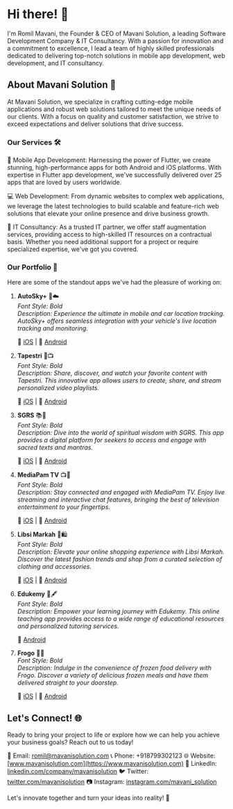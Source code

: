 # Hi there! 👋

I'm Romil Mavani, the Founder & CEO of Mavani Solution, a leading Software Development Company & IT Consultancy. With a passion for innovation and a commitment to excellence, I lead a team of highly skilled professionals dedicated to delivering top-notch solutions in mobile app development, web development, and IT consultancy.

## About Mavani Solution 🚀

At Mavani Solution, we specialize in crafting cutting-edge mobile applications and robust web solutions tailored to meet the unique needs of our clients. With a focus on quality and customer satisfaction, we strive to exceed expectations and deliver solutions that drive success.

### Our Services 🛠️

📱 Mobile App Development: Harnessing the power of Flutter, we create stunning, high-performance apps for both Android and iOS platforms. With expertise in Flutter app development, we've successfully delivered over 25 apps that are loved by users worldwide.

💻 Web Development: From dynamic websites to complex web applications, we leverage the latest technologies to build scalable and feature-rich web solutions that elevate your online presence and drive business growth.

🤝 IT Consultancy: As a trusted IT partner, we offer staff augmentation services, providing access to high-skilled IT resources on a contractual basis. Whether you need additional support for a project or require specialized expertise, we've got you covered.

### Our Portfolio 🌟

Here are some of the standout apps we've had the pleasure of working on:

1. **AutoSky+** 🚗☁️  
   *Font Style: Bold*  
   *Description: Experience the ultimate in mobile and car location tracking. AutoSky+ offers seamless integration with your vehicle's live location tracking and monitoring.*

   🍏 [iOS](https://apps.apple.com/us/app/autosky/id6447604965?uo=2) | 🤖 [Android](https://play.google.com/store/apps/details?id=com.promaster.autoskyplus)

2. **Tapestri** 🎁📺  
   *Font Style: Bold*  
   *Description: Share, discover, and watch your favorite content with Tapestri. This innovative app allows users to create, share, and stream personalized video playlists.*

   🍏 [iOS](https://apps.apple.com/in/app/tapestri-io/id1581111708) | 🤖 [Android](https://play.google.com/store/apps/details?id=com.tapestri.io&hl=en_IN&gl=US)

3. **SGRS** 📚🙏  
   *Font Style: Bold*  
   *Description: Dive into the world of spiritual wisdom with SGRS. This app provides a digital platform for seekers to access and engage with sacred texts and mantras.*

   🍏 [iOS](https://apps.apple.com/in/app/sgrs/id1494626418) | 🤖 [Android](https://play.google.com/store/apps/details?id=com.rajkot.gurukul.mantrajapcount&hl=en_IN&gl=US)

4. **MediaPam TV** 📺💬  
   *Font Style: Bold*  
   *Description: Stay connected and engaged with MediaPam TV. Enjoy live streaming and interactive chat features, bringing the best of television entertainment to your fingertips.*

   🍏 [iOS](https://apps.apple.com/in/app/media-pam-tv/id1523101445) | 🤖 [Android](https://play.google.com/store/apps/details?id=com.mediapamgroup.tv)

5. **Libsi Markah** 👗🛍️  
   *Font Style: Bold*  
   *Description: Elevate your online shopping experience with Libsi Markah. Discover the latest fashion trends and shop from a curated selection of clothing and accessories.*

   🍏 [iOS](https://apps.apple.com/in/app/%D9%84%D8%A8%D8%B3%D9%8A-%D9%85%D8%A7%D8%B1%D9%83%D8%A9-libsi-markah/id1462378420) | 🤖 [Android](https://play.google.com/store/apps/details?id=com.libsimarkah.shopping)

6. **Edukemy** 📓🖋️  
   *Font Style: Bold*  
   *Description: Empower your learning journey with Edukemy. This online teaching app provides access to a wide range of educational resources and personalized tutoring services.*

   🤖 [Android](https://play.google.com/store/apps/details?id=com.edukemy.app)

7. **Frogo** 🍔🛵  
   *Font Style: Bold*  
   *Description: Indulge in the convenience of frozen food delivery with Frogo. Discover a variety of delicious frozen meals and have them delivered straight to your doorstep.*

   🍏 [iOS](https://apps.apple.com/in/app/frogo-frozen-foods/id1628371466) | 🤖 [Android](https://play.google.com/store/apps/details?id=com.gofrogo.in)

## Let's Connect! 🌐

Ready to bring your project to life or explore how we can help you achieve your business goals? Reach out to us today!

📧 Email: romil@mavanisolution.com
📞 Phone: +918799302123
🌐 Website: [www.mavanisolution.com](https://www.mavanisolution.com)
🔗 LinkedIn: [linkedin.com/company/mavanisolution](https://www.linkedin.com/company/mavanisolution)
🐦 Twitter: [twitter.com/mavanisolution](https://twitter.com/mavanisolution)
📷 Instagram: [instagram.com/mavani_solution](https://www.instagram.com/mavani_solution)

Let's innovate together and turn your ideas into reality! 🚀
